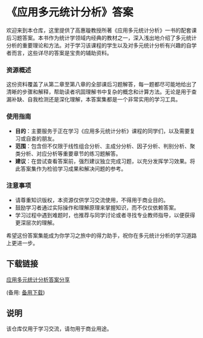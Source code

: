 # 《应用多元统计分析》答案

欢迎来到本仓库，这里提供了高惠璇教授所著《应用多元统计分析》一书的配套课后习题答案。本书作为统计学领域内经典的教材之一，深入浅出地介绍了多元统计分析的重要理论和方法。对于学习该课程的学生以及对多元统计分析有兴趣的自学者而言，这些详尽的答案是宝贵的辅助资料。

### 资源概述

这份资料覆盖了从第二章至第八章的全部课后习题解答，每一题都尽可能地给出了清晰的步骤和解释，帮助读者巩固理解书中复杂的概念和计算方法。无论是用于查漏补缺、自我检测还是深化理解，本答案集都是一个非常实用的学习工具。

### 使用指南

- **目的**：主要服务于正在学习《应用多元统计分析》课程的同学们，以及需要复习或自查的朋友。
- **范围**：包含但不仅限于线性组合分析、主成分分析、因子分析、判别分析、聚类分析、对应分析等重要章节的练习题解答。
- **建议**：在尝试查看答案前，强烈建议独立完成习题，以充分发挥学习效果。将此答案集作为检验学习成果和解决问题的参考。

### 注意事项

- 请尊重知识版权，本资源仅供学习交流使用，不得用于商业目的。
- 鼓励学习者通过实际操作和理解原理来掌握知识，而不仅仅依赖答案。
- 学习过程中遇到难题时，也推荐与同学讨论或者寻找专业教师指导，以便获得更深层次的理解。

希望这份答案集能成为你学习之旅中的得力助手，祝你在多元统计分析的学习道路上更进一步。

## 下载链接
[应用多元统计分析答案分享](https://pan.quark.cn/s/6b392c3552e9) 

(备用: [备用下载](https://pan.baidu.com/s/1D5cucuR4BCs-TnsVQG5rBA?pwd=1234))

## 说明

该仓库仅用于学习交流，请勿用于商业用途。
